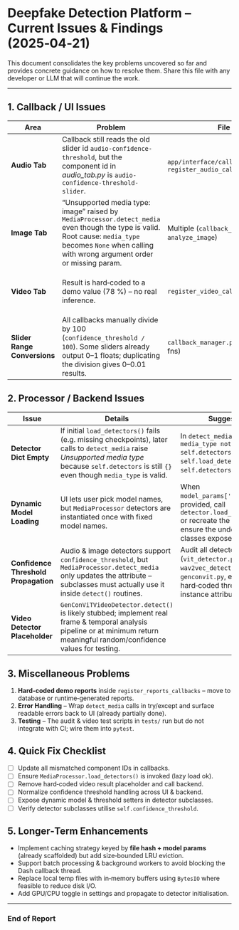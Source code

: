 # Deepfake Detection Platform – Current Issues & Findings (2025‑04‑21)

This document consolidates the key problems uncovered so far and provides concrete guidance on how to resolve them.  Share this file with any developer or LLM that will continue the work.

---

## 1. Callback / UI Issues

| Area | Problem | File / Lines | Suggested Fix |
|------|---------|--------------|---------------|
| **Audio Tab** | Callback still reads the old slider id `audio-confidence-threshold`, but the component id in *audio_tab.py* is `audio-confidence-threshold-slider`. | `app/interface/callback_manager.py` → `register_audio_callbacks.analyze_audio`  | Change the **State** id from `'audio-confidence-threshold'` to `'audio-confidence-threshold-slider'` (matching image & video). |
| **Image Tab** | “Unsupported media type: image” raised by `MediaProcessor.detect_media` even though the type is valid. Root cause: `media_type` becomes `None` when calling with wrong argument order or missing param. | Multiple (`callback_manager.py` → `analyze_image`) | Pass `media_type='image'` explicitly (already done) **AND** ensure `MediaProcessor.detectors['image']` is loaded. If `detectors` is empty, call `load_detectors()` before validation. |
| **Video Tab** | Result is hard‑coded to a demo value (78 %) – no real inference. | `register_video_callbacks.analyze_video` | Invoke `MediaProcessor.detect_media` exactly like audio/image callbacks once the processor supports video. Remove placeholder HTML. |
| **Slider Range Conversions** | All callbacks manually divide by 100 (`confidence_threshold / 100`). Some sliders already output 0–1 floats; duplicating the division gives 0–0.01 results. | `callback_manager.py` (all media analyze fns) | Unify: set slider `min=0`, `max=1`, `step=0.01` so no conversion is required, **or** keep 0–100 UI and always divide by 100 exactly once. |

## 2. Processor / Backend Issues

| Issue | Details | Suggested Fix |
|-------|---------|---------------|
| **Detector Dict Empty** | If initial `load_detectors()` fails (e.g. missing checkpoints), later calls to `detect_media` raise *Unsupported media type* because `self.detectors` is still `{}` even though `media_type` is valid. | In `detect_media`, _before_ `if media_type not in self.detectors`, call `self.load_detectors()` **if** `not self.detectors`. |
| **Dynamic Model Loading** | UI lets user pick model names, but `MediaProcessor` detectors are instantiated once with fixed model names. | When `model_params['model_name']` is provided, call `detector.load_model(new_name)` or recreate the detector; ensure the underlying detector classes expose such API. |
| **Confidence Threshold Propagation** | Audio & image detectors support `confidence_threshold`, but `MediaProcessor.detect_media` only updates the attribute – subclasses must actually use it inside `detect()` routines. | Audit all detector subclasses (`vit_detector.py`, `wav2vec_detector.py`, `genconvit.py`, etc.) and replace hard‑coded thresholds with the instance attribute. |
| **Video Detector Placeholder** | `GenConViTVideoDetector.detect()` is likely stubbed; implement real frame & temporal analysis pipeline or at minimum return meaningful random/confidence values for testing. |

## 3. Miscellaneous Problems

1. **Hard‑coded demo reports** inside `register_reports_callbacks` – move to database or runtime‑generated reports.
2. **Error Handling** – Wrap `detect_media` calls in try/except and surface readable errors back to UI (already partially done).
3. **Testing** – The audit & video test scripts in `tests/` run but do not integrate with CI; wire them into `pytest`.

## 4. Quick Fix Checklist

- [ ] Update all mismatched component IDs in callbacks.
- [ ] Ensure `MediaProcessor.load_detectors()` is invoked (lazy load ok).
- [ ] Remove hard‑coded video result placeholder and call backend.
- [ ] Normalize confidence threshold handling across UI & backend.
- [ ] Expose dynamic model & threshold setters in detector subclasses.
- [ ] Verify detector subclasses utilise `self.confidence_threshold`.

## 5. Longer‑Term Enhancements

- Implement caching strategy keyed by **file hash + model params** (already scaffolded) but add size‑bounded LRU eviction.
- Support batch processing & background workers to avoid blocking the Dash callback thread.
- Replace local temp files with in‑memory buffers using `BytesIO` where feasible to reduce disk I/O.
- Add GPU/CPU toggle in settings and propagate to detector initialisation.

---

### End of Report
